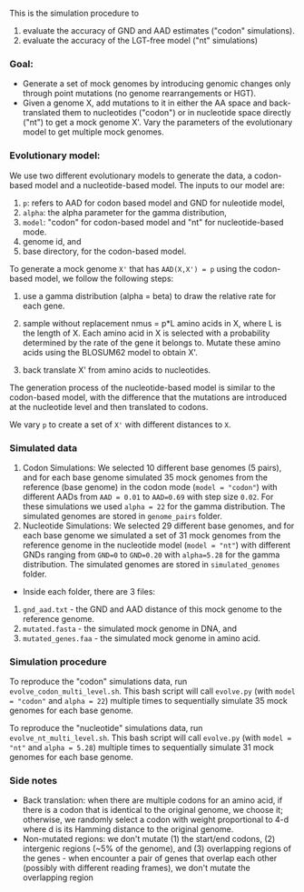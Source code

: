 This is the simulation procedure to 

1. evaluate the accuracy of GND and AAD estimates ("codon" simulations).
2. evaluate the accuracy of the LGT-free model ("nt" simulations)

### Goal: 
* Generate a set of mock genomes by introducing genomic changes only through point mutations (no genome rearrangements or HGT).  
* Given a genome X, add mutations to it in either the AA space and back-translated them to nucleotides ("codon") or in nucleotide space directly ("nt") to get a mock genome X'. Vary the parameters of the evolutionary model to get multiple mock genomes.


### Evolutionary model: 
We use two different evolutionary models to generate the data, a codon-based model and a nucleotide-based model. The inputs to our model are:

 1. `p`: refers to AAD for codon based model and GND for nuleotide model,
 2. `alpha`: the alpha parameter for the gamma distribution,
 3. `model`: "codon" for codon-based model and "nt" for nucleotide-based mode.
 4. genome id, and 
 5. base directory, for the codon-based model.

To generate a mock genome `X'` that has `AAD(X,X') = p` using the codon-based model, we follow the following steps:

  1. use a gamma distribution (alpha = beta) to draw the relative rate for each gene. 
  
  2. sample without replacement nmus = p\*L amino acids in X, where L is the length of X. Each amino acid in X is selected with a probability determined by the rate of the gene it belongs to. Mutate these amino acids using the BLOSUM62 model to obtain X'.  
  
  3. back translate X' from amino acids to nucleotides. 

The generation process of the nucleotide-based model is similar to the codon-based model, with the difference that the mutations are introduced at the nucleotide level and then translated to codons.

We vary `p` to create a set of `X'` with different distances to `X`.

### Simulated data
1. Codon Simulations:
We selected 10 different base genomes (5 pairs), and for each base genome simulated 35 mock genomes from the reference (base genome) in the codon mode (`model = "codon"`) with different AADs from `AAD = 0.01` to `AAD=0.69` with step size `0.02`. For these simulations we used `alpha = 22` for the gamma distribution. The simulated genomes are stored in ```genome_pairs``` folder.
2.  Nucleotide Simulations:
We selected 29 different base genomes, and for each base genome we simulated a set of 31 mock genomes from the reference genome in the nucleotide model (`model = "nt"`) with different GNDs ranging from `GND=0` to `GND=0.20` with `alpha=5.28` for the gamma distribution. The simulated genomes are stored in ```simulated_genomes``` folder.

 
  * Inside each folder, there are 3 files: 
  
  1. ```gnd_aad.txt``` - the GND and AAD distance of this mock genome to the reference genome.
  2. ```mutated.fasta``` - the simulated mock genome in DNA, and 
  3. ```mutated_genes.faa``` - the simulated mock genome in amino acid.

### Simulation procedure
To reproduce the "codon" simulations data, run ```evolve_codon_multi_level.sh```. This bash script will call ```evolve.py``` (with `model = "codon"` and `alpha = 22`) multiple times to sequentially simulate 35 mock genomes for each base genome.

To reproduce the "nucleotide" simulations data, run ```evolve_nt_multi_level.sh```. This bash script will call ```evolve.py``` (with `model = "nt"` and `alpha = 5.28`) multiple times to sequentially simulate 31 mock genomes for each base genome.

### Side notes  
  * Back translation: when there are multiple codons for an amino acid, if there is a codon that is identical to the original genome, we choose it; otherwise, we randomly select a codon with weight proportional to 4-d where d is its Hamming distance to the original genome. 
  * Non-mutated regions: we don't mutate (1) the start/end codons, (2) intergenic regions (~5% of the genome), and (3) overlapping regions of the genes - when encounter a pair of genes that overlap each other (possibly with different reading frames), we don't mutate the overlapping region
